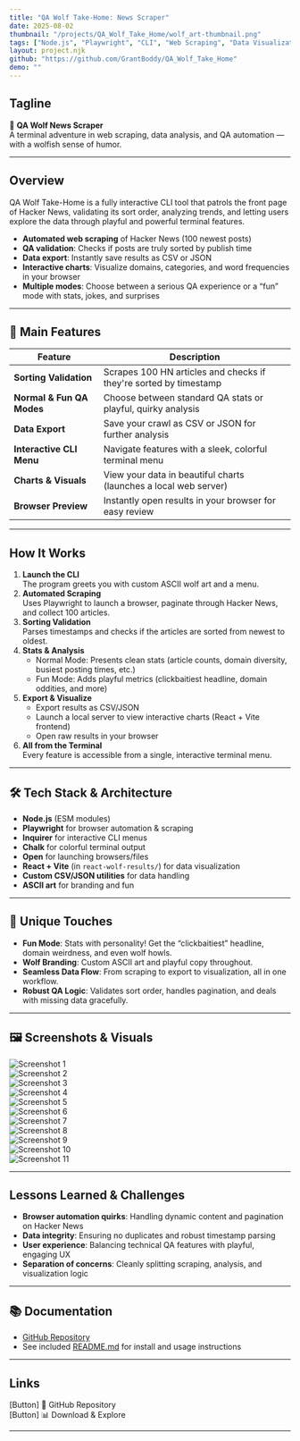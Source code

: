 ```yaml
---
title: "QA Wolf Take-Home: News Scraper"
date: 2025-08-02
thumbnail: "/projects/QA_Wolf_Take_Home/wolf_art-thumbnail.png"
tags: ["Node.js", "Playwright", "CLI", "Web Scraping", "Data Visualization", "QA"]
layout: project.njk
github: "https://github.com/GrantBoddy/QA_Wolf_Take_Home"
demo: ""
---
```


## Tagline

🐺 **QA Wolf News Scraper**  
A terminal adventure in web scraping, data analysis, and QA automation — with a wolfish sense of humor.

---

## Overview

QA Wolf Take-Home is a fully interactive CLI tool that patrols the front page of Hacker News, validating its sort order, analyzing trends, and letting users explore the data through playful and powerful terminal features.

- **Automated web scraping** of Hacker News (100 newest posts)
- **QA validation**: Checks if posts are truly sorted by publish time
- **Data export**: Instantly save results as CSV or JSON
- **Interactive charts**: Visualize domains, categories, and word frequencies in your browser
- **Multiple modes**: Choose between a serious QA experience or a “fun” mode with stats, jokes, and surprises

---

## 🧭 Main Features

| Feature | Description |
|---------|-------------|
| **Sorting Validation** | Scrapes 100 HN articles and checks if they're sorted by timestamp |
| **Normal & Fun QA Modes** | Choose between standard QA stats or playful, quirky analysis |
| **Data Export** | Save your crawl as CSV or JSON for further analysis |
| **Interactive CLI Menu** | Navigate features with a sleek, colorful terminal menu |
| **Charts & Visuals** | View your data in beautiful charts (launches a local web server) |
| **Browser Preview** | Instantly open results in your browser for easy review |

---

## How It Works

1. **Launch the CLI**  
   The program greets you with custom ASCII wolf art and a menu.  
2. **Automated Scraping**  
   Uses Playwright to launch a browser, paginate through Hacker News, and collect 100 articles.
3. **Sorting Validation**  
   Parses timestamps and checks if the articles are sorted from newest to oldest.
4. **Stats & Analysis**  
   - Normal Mode: Presents clean stats (article counts, domain diversity, busiest posting times, etc.)
   - Fun Mode: Adds playful metrics (clickbaitiest headline, domain oddities, and more)
5. **Export & Visualize**  
   - Export results as CSV/JSON
   - Launch a local server to view interactive charts (React + Vite frontend)
   - Open raw results in your browser
6. **All from the Terminal**  
   Every feature is accessible from a single, interactive terminal menu.

---

## 🛠️ Tech Stack & Architecture

- **Node.js** (ESM modules)
- **Playwright** for browser automation & scraping
- **Inquirer** for interactive CLI menus
- **Chalk** for colorful terminal output
- **Open** for launching browsers/files
- **React + Vite** (in `react-wolf-results/`) for data visualization
- **Custom CSV/JSON utilities** for data handling
- **ASCII art** for branding and fun

---

## 🐾 Unique Touches

- **Fun Mode**: Stats with personality! Get the “clickbaitiest” headline, domain weirdness, and even wolf howls.
- **Wolf Branding**: Custom ASCII art and playful copy throughout.
- **Seamless Data Flow**: From scraping to export to visualization, all in one workflow.
- **Robust QA Logic**: Validates sort order, handles pagination, and deals with missing data gracefully.

---

## 🖼️ Screenshots & Visuals

![Screenshot 1](/projects/News-Scraper/images/screenshot-1.png)  
![Screenshot 2](/projects/News-Scraper/images/screenshot-2.png)  
![Screenshot 3](/projects/News-Scraper/images/screenshot-3.png)  
![Screenshot 4](/projects/News-Scraper/images/screenshot-4.png)  
![Screenshot 5](/projects/News-Scraper/images/screenshot-5.png)  
![Screenshot 6](/projects/News-Scraper/images/screenshot-6.png)  
![Screenshot 7](/projects/News-Scraper/images/screenshot-7.png)  
![Screenshot 8](/projects/News-Scraper/images/screenshot-8.png)  
![Screenshot 9](/projects/News-Scraper/images/screenshot-9.png)  
![Screenshot 10](/projects/News-Scraper/images/screenshot-10.png)  
![Screenshot 11](/projects/News-Scraper/images/screenshot-11.png)

---

## Lessons Learned & Challenges

- **Browser automation quirks**: Handling dynamic content and pagination on Hacker News
- **Data integrity**: Ensuring no duplicates and robust timestamp parsing
- **User experience**: Balancing technical QA features with playful, engaging UX
- **Separation of concerns**: Cleanly splitting scraping, analysis, and visualization logic

---

## 📚 Documentation

- [GitHub Repository](https://github.com/GrantBoddy/QA_Wolf_Take_Home)
- See included [README.md](cci:7://file:///c:/Users/17707/Desktop/QA_Wolf_Take_Home/README.md:0:0-0:0) for install and usage instructions

---

## Links

[Button] 🐺 GitHub Repository  
[Button] 📊 Download & Explore

---


